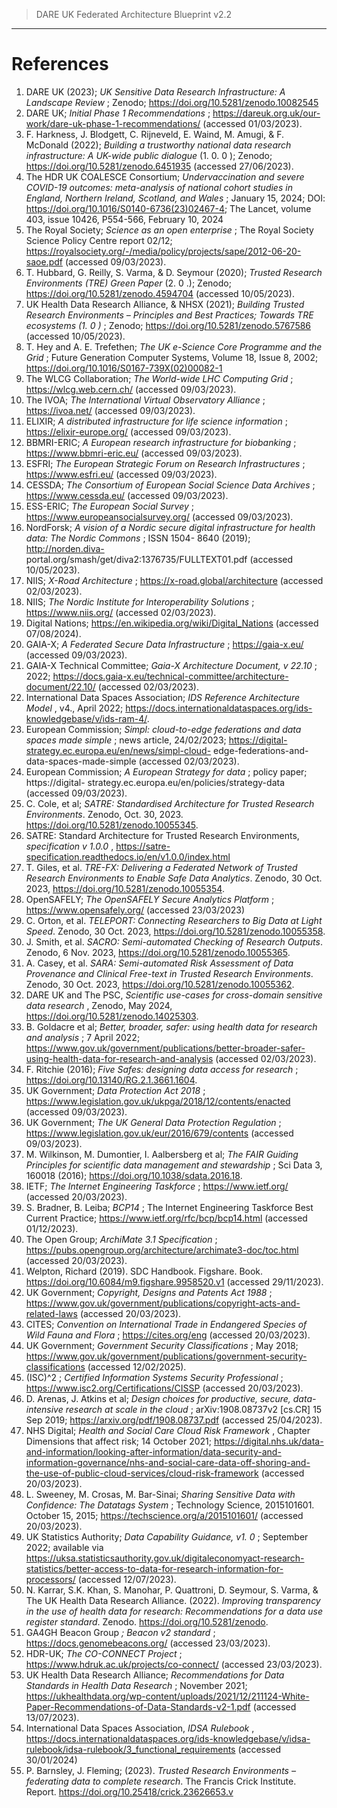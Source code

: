 > DARE UK Federated Architecture Blueprint  v2.2
----

# References

<a id="ref-1"></a>
1. DARE UK (2023); _UK Sensitive Data Research Infrastructure: A Landscape Review_ ; Zenodo; 
   https://doi.org/10.5281/zenodo.10082545
<a id="ref-2"></a>
2. DARE UK; _Initial Phase 1 Recommendations_ ; https://dareuk.org.uk/our-work/dare-uk-phase-1-recommendations/ 
   (accessed 01/03/2023).
<a id="ref-3"></a>
3. F. Harkness, J. Blodgett, C. Rijneveld, E. Waind, M. Amugi, & F. McDonald (2022);
    _Building a trustworthy national data research infrastructure: A UK-wide public dialogue_
    (1. 0. 0 ); Zenodo; https://doi.org/10.5281/zenodo.6451935 (accessed 27/06/2023).
<a id="ref-4"></a>
4. The HDR UK COALESCE Consortium; _Undervaccination and severe COVID-19 outcomes:_
    _meta-analysis of national cohort studies in England, Northern Ireland, Scotland, and Wales_ ;
    January 15, 2024; DOI: https://doi.org/10.1016/S0140-6736(23)02467-4; The Lancet,
    volume 403, issue 10426, P554-566, February 10, 2024
<a id="ref-5"></a>
5. The Royal Society; _Science as an open enterprise_ ; The Royal Society Science Policy
    Centre report 02/12; https://royalsociety.org/-/media/policy/projects/sape/2012-06-20-saoe.pdf (accessed 09/03/2023).
<a id="ref-6"></a>
6. T. Hubbard, G. Reilly, S. Varma, & D. Seymour (2020); _Trusted Research Environments_
    _(TRE) Green Paper_ (2. 0 .); Zenodo; https://doi.org/10.5281/zenodo.4594704 (accessed
    10/05/2023).
<a id="ref-7"></a>
7. UK Health Data Research Alliance, & NHSX (2021); _Building Trusted Research_
    _Environments – Principles and Best Practices; Towards TRE ecosystems (1. 0 )_ ; Zenodo;
    https://doi.org/10.5281/zenodo.5767586 (accessed 10/05/2023).
<a id="ref-8"></a>
8. T. Hey and A. E. Trefethen; _The UK e-Science Core Programme and the Grid_ ; Future
    Generation Computer Systems, Volume 18, Issue 8, 2002;
    https://doi.org/10.1016/S0167-739X(02)00082-1
<a id="ref-9"></a>
9. The WLCG Collaboration; _The World-wide LHC Computing Grid_ ;
    https://wlcg.web.cern.ch/ (accessed 09/03/2023).
<a id="ref-10"></a>
10. The IVOA; _The International Virtual Observatory Alliance_ ; https://ivoa.net/ (accessed
    09/03/2023).
<a id="ref-11"></a>
11. ELIXIR; _A distributed infrastructure for life science information_ ; https://elixir-europe.org/
    (accessed 09/03/2023).
<a id="ref-12"></a>
12. BBMRI-ERIC; _A European research infrastructure for biobanking_ ; https://www.bbmri-eric.eu/ (accessed 09/03/2023).
<a id="ref-13"></a>
13. ESFRI; _The European Strategic Forum on Research Infrastructures_ ; https://www.esfri.eu/
    (accessed 09/03/2023).
<a id="ref-14"></a>
14. CESSDA; _The Consortium of European Social Science Data Archives_ ;
    https://www.cessda.eu/ (accessed 09/03/2023).
<a id="ref-15"></a>
15. ESS-ERIC; _The European Social Survey_ ; https://www.europeansocialsurvey.org/
    (accessed 09/03/2023).
<a id="ref-16"></a>
16. NordForsk; _A vision of a Nordic secure digital infrastructure for health data: The Nordic_
    _Commons_ ; ISSN 1504- 8640 (2019); [http://norden.diva-](http://norden.diva-)
    portal.org/smash/get/diva2:1376735/FULLTEXT01.pdf (accessed 10/05/2023).
<a id="ref-27"></a>
17. NIIS; _X-Road Architecture_ ; https://x-road.global/architecture (accessed 02/03/2023).
<a id="ref-28"></a>
18. NIIS; _The Nordic Institute for Interoperability Solutions_ ; https://www.niis.org/ (accessed
    02/03/2023).
<a id="ref-29"></a>
19. Digital Nations; https://en.wikipedia.org/wiki/Digital_Nations (accessed 07/08/2024).
<a id="ref-20"></a>
20. GAIA-X; _A Federated Secure Data Infrastructure_ ; https://gaia-x.eu/ (accessed
    09/03/2023).
<a id="ref-21"></a>
21. GAIA-X Technical Committee; _Gaia-X Architecture Document, v 22.10_ ; 2022;
    https://docs.gaia-x.eu/technical-committee/architecture-document/22.10/ (accessed
    02/03/2023).
<a id="ref-22"></a>
22. International Data Spaces Association; _IDS Reference Architecture Model_ , v4., April 2022;
    https://docs.internationaldataspaces.org/ids-knowledgebase/v/ids-ram-4/.
<a id="ref-23"></a>
 23. European Commission; _Simpl: cloud-to-edge federations and data spaces made simple_ ;
    news article, 24/02/2023; https://digital-strategy.ec.europa.eu/en/news/simpl-cloud-
    edge-federations-and-data-spaces-made-simple (accessed 02/03/2023).
<a id="ref-24"></a>
24. European Commission; _A European Strategy for data_ ; policy paper; https://digital-    strategy.ec.europa.eu/en/policies/strategy-data (accessed 09/03/2023).
<a id="ref-25"></a>
25. C. Cole, et al; _SATRE: Standardised Architecture for Trusted Research Environments_.
    Zenodo, Oct. 30, 2023. https://doi.org/10.5281/zenodo.10055345.
<a id="ref-26"></a>
26. SATRE: Standard Architecture for Trusted Research Environments, _specification v 1.0.0_ ,
    https://satre-specification.readthedocs.io/en/v1.0.0/index.html
<a id="ref-27"></a>
27. T. Giles, et al. _TRE-FX: Delivering a Federated Network of Trusted Research Environments_
    _to Enable Safe Data Analytics_. Zenodo, 30 Oct. 2023, https://doi.org/10.5281/zenodo.10055354.
<a id="ref-28"></a>
28. OpenSAFELY; _The OpenSAFELY Secure Analytics Platform_ ; https://www.opensafely.org/
    (accessed 23/03/2023)
<a id="ref-29"></a>
29. C. Orton, et al. _TELEPORT: Connecting Researchers to Big Data at Light Speed_. Zenodo, 30
    Oct. 2023, https://doi.org/10.5281/zenodo.10055358.
<a id="ref-30"></a>
30. J. Smith, et al. _SACRO: Semi-automated Checking of Research Outputs_. Zenodo, 6 Nov.
    2023, https://doi.org/10.5281/zenodo.10055365.
<a id="ref-31"></a>
31. A. Casey, et al. _SARA: Semi-automated Risk Assessment of Data Provenance and Clinical_
    _Free-text in Trusted Research Environments_. Zenodo, 30 Oct. 2023,
    https://doi.org/10.5281/zenodo.10055362.
<a id="ref-32"></a>
32. DARE UK and The PSC, _Scientific use-cases for cross-domain sensitive data research_ ,
    Zenodo, May 2024, https://doi.org/10.5281/zenodo.14025303.
<a id="ref-33"></a>
33. B. Goldacre et al; _Better, broader, safer: using health data for research and analysis_ ; 7 April
    2022; https://www.gov.uk/government/publications/better-broader-safer-using-health-data-for-research-and-analysis (accessed 02/03/2023).
<a id="ref-34"></a>
34. F. Ritchie (2016); _Five Safes: designing data access for research_ ;
    https://doi.org/10.13140/RG.2.1.3661.1604.
<a id="ref-35"></a>
35. UK Government; _Data Protection Act 2018_ ;
    https://www.legislation.gov.uk/ukpga/2018/12/contents/enacted (accessed
    09/03/2023).
<a id="ref-36"></a>
36. UK Government; _The UK General Data Protection Regulation_ ;
    https://www.legislation.gov.uk/eur/2016/679/contents (accessed 09/03/2023).
<a id="ref-37"></a>
37. M. Wilkinson, M. Dumontier, I. Aalbersberg et al; _The FAIR Guiding Principles for scientific_
    _data management and stewardship_ ; Sci Data 3, 160018 (2016);
    https://doi.org/10.1038/sdata.2016.18.
<a id="ref-38"></a>
38. IETF; _The Internet Engineering Taskforce_ ; https://www.ietf.org/ (accessed 20/03/2023).
<a id="ref-39"></a>
39. S. Bradner, B. Leiba; _BCP14_ ; The Internet Engineering Taskforce Best Current Practice;
    https://www.ietf.org/rfc/bcp/bcp14.html (accessed 01/12/2023).
<a id="ref-40"></a>
40. The Open Group; _ArchiMate 3.1 Specification_ ;
    https://pubs.opengroup.org/architecture/archimate3-doc/toc.html (accessed
    20/03/2023).
<a id="ref-41"></a>
41. Welpton, Richard (2019). SDC Handbook. Figshare. Book.
    https://doi.org/10.6084/m9.figshare.9958520.v1 (accessed 29/11/2023).
<a id="ref-42"></a>
42. UK Government; _Copyright, Designs and Patents Act 1988_ ;
    https://www.gov.uk/government/publications/copyright-acts-and-related-laws
    (accessed 20/03/2023).
<a id="ref-43"></a>
43. CITES; _Convention on International Trade in Endangered Species of Wild Fauna and Flora_ ;
    https://cites.org/eng (accessed 20/03/2023).
<a id="ref-44"></a>
44. UK Government; _Government Security Classifications_ ; May 2018;
https://www.gov.uk/government/publications/government-security-classifications (accessed
    12/02/2025).
<a id="ref-45"></a>
45. (ISC)^2 ; _Certified Information Systems Security Professional_ ;
    https://www.isc2.org/Certifications/CISSP (accessed 20/03/2023).
<a id="ref-46"></a>
46. D. Arenas, J. Atkins et al; _Design choices for productive, secure, data-intensive research at_
    _scale in the cloud_ ; arXiv:1908.08737v2 [cs.CR] 15 Sep 2019;
    https://arxiv.org/pdf/1908.08737.pdf (accessed 25/04/2023).
<a id="ref-47"></a>
47. NHS Digital; _Health and Social Care Cloud Risk Framework_ , Chapter Dimensions that
    affect risk; 14 October 2021; https://digital.nhs.uk/data-and-information/looking-after-information/data-security-and-information-governance/nhs-and-social-care-data-off-shoring-and-the-use-of-public-cloud-services/cloud-risk-framework (accessed 20/03/2023).
<a id="ref-48"></a>
48. L. Sweeney, M. Crosas, M. Bar-Sinai; _Sharing Sensitive Data with Confidence: The_
    _Datatags System_ ; Technology Science, 2015101601. October 15, 2015;
    https://techscience.org/a/2015101601/ (accessed 20/03/2023).
<a id="ref-49"></a>
49. UK Statistics Authority; _Data Capability Guidance, v1. 0_ ; September 2022; available via
    https://uksa.statisticsauthority.gov.uk/digitaleconomyact-research-statistics/better-access-to-data-for-research-information-for-processors/ (accessed 12/07/2023).
<a id="ref-50"></a>
50. N. Karrar, S.K. Khan, S. Manohar, P. Quattroni, D. Seymour, S. Varma, & The UK Health
    Data Research Alliance. (2022). _Improving transparency in the use of health data for_
    _research: Recommendations for a data use register standard_. Zenodo.
    https://doi.org/10.5281/zenodo.
<a id="ref-51"></a>
51. GA4GH Beacon Group _; Beacon v2 standard_ ; https://docs.genomebeacons.org/
    (accessed 23/03/2023).
<a id="ref-52"></a>
52. HDR-UK; _The CO-CONNECT Project_ ; https://www.hdruk.ac.uk/projects/co-connect/
    (accessed 23/03/2023).
<a id="ref-53"></a>
53. UK Health Data Research Alliance; _Recommendations for Data Standards in Health Data_
    _Research_ ; November 2021; https://ukhealthdata.org/wp-content/uploads/2021/12/211124-White-Paper-Recommendations-of-Data-Standards-v2-1.pdf (accessed 13/07/2023).
<a id="ref-54"></a>
54. International Data Spaces Association, _IDSA Rulebook_ ,
    https://docs.internationaldataspaces.org/ids-knowledgebase/v/idsa-rulebook/idsa-rulebook/3_functional_requirements (accessed 30/01/2024)
<a id="ref-55"></a>
55. P. Barnsley, J. Fleming; (2023). _Trusted Research Environments – federating data to_
    _complete research_. The Francis Crick Institute. Report.
    https://doi.org/10.25418/crick.23626653.v


